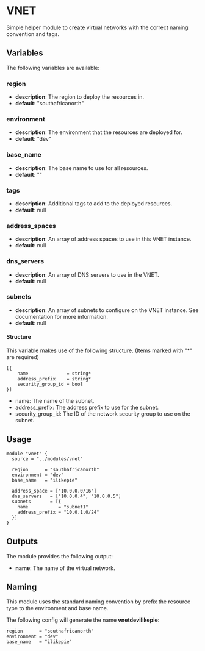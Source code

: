 VNET
====

Simple helper module to create virtual networks with the correct naming
convention and tags.

## Variables

The following variables are available:

### region

- __description__: The region to deploy the resources in.
- __default__: "southafricanorth"

### environment

- __description__: The environment that the resources are deployed for.
- __default__: "dev"

### base_name

- __description__: The base name to use for all resources.
- __default__: ""

### tags

- __description__: Additional tags to add to the deployed resources.
- __default__: null

### address_spaces

- __description__: An array of address spaces to use in this VNET instance.
- __default__: null

### dns_servers

- __description__: An array of DNS servers to use in the VNET.
- __default__: null

### subnets

- __description__: An array of subnets to configure on the VNET instance. See documentation for more information.
- __default__: null

#### Structure

This variable makes use of the following structure. (Items marked with "*" are required)

```
[{
    name              = string*
    address_prefix    = string*
    security_group_id = bool
}]
```

- name: The name of the subnet.
- address_prefix: The address prefix to use for the subnet.
- security_group_id: The ID of the network security group to use on the subnet.

## Usage

```
module "vnet" {
  source = "../modules/vnet"

  region      = "southafricanorth"
  environment = "dev"
  base_name   = "ilikepie"
  
  address_space = ["10.0.0.0/16"]
  dns_servers   = ["10.0.0.4", "10.0.0.5"]
  subnets       = [{
    name           = "subnet1"
    address_prefix = "10.0.1.0/24"
  }]
}
```

## Outputs

The module provides the following output:

- __name__: The name of the virtual network.

## Naming

This module uses the standard naming convention by prefix the resource type
to the environment and base name.

The following config will generate the name __vnetdevilikepie__:

```
region      = "southafricanorth"
environment = "dev"
base_name   = "ilikepie"
```
